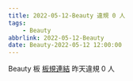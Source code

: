 ```yaml
---
title: 2022-05-12-Beauty 違規 0 人
tags:
    - Beauty
abbrlink: 2022-05-12-Beauty
date: Beauty-2022-05-12 12:00:00
---
```

Beauty 板 [板規連結](https://www.ptt.cc/bbs/Beauty/M.1630069980.A.84B.html)
昨天違規 0 人
